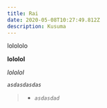 ```yaml
---
title: Rai
date: 2020-05-08T10:27:49.812Z
description: Kusuma
---
```

lolololo

**lololol**

*lololol*

*`asdasdasdas`*

> * *`asdasdad`*